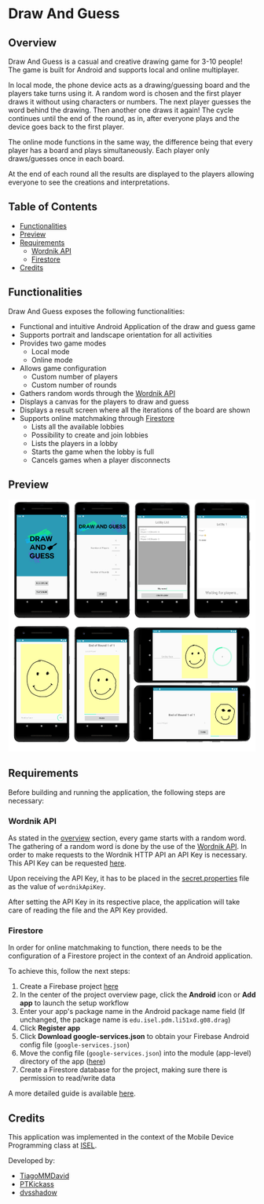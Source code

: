 # Draw And Guess

## Overview
Draw And Guess is a casual and creative drawing game for 3-10 people! The game is built for Android and supports local and online multiplayer.

In local mode, the phone device acts as a drawing/guessing board and the players take turns using it. A random word is chosen and the first player draws it without using characters or numbers. The next player guesses the word behind the drawing. Then another one draws it again! The cycle continues until the end of the round, as in, after everyone plays and the device goes back to the first player.

The online mode functions in the same way, the difference being that every player has a board and plays simultaneously. Each player only draws/guesses once in each board.

At the end of each round all the results are displayed to the players allowing everyone to see the creations and interpretations.

## Table of Contents
- [Functionalities](#functionalities)
- [Preview](#preview)
- [Requirements](#requirements)
  - [Wordnik API](#wordnik-api)
  - [Firestore](#firestore)
- [Credits](#credits)

## Functionalities
Draw And Guess exposes the following functionalities:
- Functional and intuitive Android Application of the draw and guess game
- Supports portrait and landscape orientation for all activities
- Provides two game modes
  - Local mode
  - Online mode
- Allows game configuration
  - Custom number of players
  - Custom number of rounds
- Gathers random words through the [Wordnik API](https://developer.wordnik.com/)
- Displays a canvas for the players to draw and guess
- Displays a result screen where all the iterations of the board are shown
- Supports online matchmaking through [Firestore](https://firebase.google.com/docs/firestore)
  - Lists all the available lobbies
  - Possibility to create and join lobbies
  - Lists the players in a lobby
  - Starts the game when the lobby is full
  - Cancels games when a player disconnects

## Preview
<img src="resources/app-preview.png" width="850">

## Requirements
Before building and running the application, the following steps are necessary:

### Wordnik API
As stated in the [overview](#overview) section, every game starts with a random word. The gathering of a random word is done by the use of the [Wordnik API](https://developer.wordnik.com/). In order to make requests to the Wordnik HTTP API an API Key is necessary. This API Key can be requested [here](https://developer.wordnik.com/).

Upon receiving the API Key, it has to be placed in the [secret.properties](app/secret.properties) file as the value of `wordnikApiKey`.

After setting the API Key in its respective place, the application will take care of reading the file and the API Key provided.

### Firestore
In order for online matchmaking to function, there needs to be the configuration of a Firestore project in the context of an Android application.

To achieve this, follow the next steps:
1. Create a Firebase project [here](https://console.firebase.google.com/)
2. In the center of the project overview page, click the **Android** icon or **Add app** to launch the setup workflow
3. Enter your app's package name in the Android package name field (If unchanged, the package name is `edu.isel.pdm.li51xd.g08.drag`)
4. Click **Register app**
5. Click **Download google-services.json** to obtain your Firebase Android config file (`google-services.json`)
6. Move the config file (`google-services.json`) into the module (app-level) directory of the app ([here](app/app))
7. Create a Firestore database for the project, making sure there is permission to read/write data

A more detailed guide is available [here](https://firebase.google.com/docs/android/setup).

## Credits
This application was implemented in the context of the Mobile Device Programming class at [ISEL](https://www.isel.pt/).

Developed by:
* [TiagoMMDavid](https://github.com/TiagoMMDavid)
* [PTKickass](https://github.com/PTKickass)
* [dvsshadow](https://github.com/dvsshadow)
